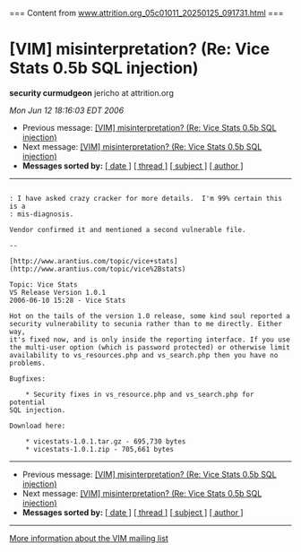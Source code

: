 === Content from www.attrition.org_05c01011_20250125_091731.html ===

# [VIM] misinterpretation? (Re: Vice Stats 0.5b SQL injection)

**security curmudgeon**
jericho at attrition.org

*Mon Jun 12 18:16:03 EDT 2006*

* Previous message: [[VIM] misinterpretation? (Re: Vice Stats 0.5b SQL injection)](000838.html)
* Next message: [[VIM] misinterpretation? (Re: Vice Stats 0.5b SQL injection)](000858.html)
* **Messages sorted by:**
  [[ date ]](date.html#848)
  [[ thread ]](thread.html#848)
  [[ subject ]](subject.html#848)
  [[ author ]](author.html#848)

---

```

: I have asked crazy cracker for more details.  I'm 99% certain this is a
: mis-diagnosis.

Vendor confirmed it and mentioned a second vulnerable file.

--

[http://www.arantius.com/topic/vice+stats](http://www.arantius.com/topic/vice%2Bstats)

Topic: Vice Stats
VS Release Version 1.0.1
2006-06-10 15:28 - Vice Stats

Hot on the tails of the version 1.0 release, some kind soul reported a
security vulnerability to secunia rather than to me directly. Either way,
it's fixed now, and is only inside the reporting interface. If you use
the multi-user option (which is password protected) or otherwise limit
availability to vs_resources.php and vs_search.php then you have no
problems.

Bugfixes:

    * Security fixes in vs_resource.php and vs_search.php for potential
SQL injection.

Download here:

    * vicestats-1.0.1.tar.gz - 695,730 bytes
    * vicestats-1.0.1.zip - 705,661 bytes

```

---

* Previous message: [[VIM] misinterpretation? (Re: Vice Stats 0.5b SQL injection)](000838.html)
* Next message: [[VIM] misinterpretation? (Re: Vice Stats 0.5b SQL injection)](000858.html)
* **Messages sorted by:**
  [[ date ]](date.html#848)
  [[ thread ]](thread.html#848)
  [[ subject ]](subject.html#848)
  [[ author ]](author.html#848)

---

[More information about the VIM
mailing list](http://www.attrition.org/mailman/listinfo/vim)


